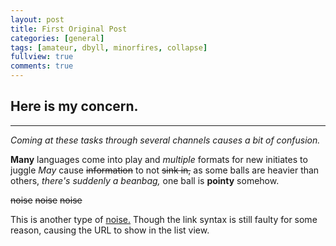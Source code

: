 ```yaml
---
layout: post
title: First Original Post
categories: [general]
tags: [amateur, dbyll, minorfires, collapse]
fullview: true
comments: true
---
```


## Here is my concern.

- - - - - -

*Coming at these tasks through several channels causes a bit of confusion.*

**Many** languages come into play and *multiple* formats for new initiates to juggle
*May* cause ~~information~~ to not ~~sink in,~~ as some balls are heavier than others,
_there's suddenly a beanbag,_ one ball is __pointy__ somehow.

~~noise~~
~~noise~~
~~noise~~

This is another type of [noise.](https://minorfires.bandcamp.com/releases)
Though the link syntax is still faulty for some reason, causing the URL to show in the list view.